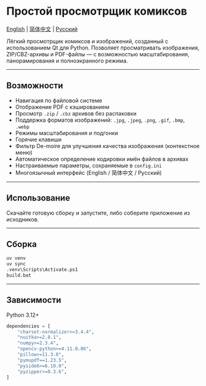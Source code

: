 # Простой просмотрщик комиксов

[English](README.md) | [简体中文](README.zh_CN.md) | [Русский](README.ru_RU.md)

Лёгкий просмотрщик комиксов и изображений, созданный с использованием Qt для Python.
Позволяет просматривать изображения, ZIP/CBZ-архивы и PDF-файлы — с возможностью масштабирования, панорамирования и полноэкранного режима.

---

## Возможности

- Навигация по файловой системе
- Отображение PDF с кэшированием
- Просмотр `.zip` / `.cbz` архивов без распаковки
- Поддержка форматов изображений: `.jpg`, `.jpeg`, `.png`, `.gif`, `.bmp`, `.webp`
- Режимы масштабирования и подгонки
- Горячие клавиши
- Фильтр De-moire для улучшения качества изображения (контекстное меню)
- Автоматическое определение кодировки имён файлов в архивах
- Настраиваемые параметры, сохраняемые в `config.ini`
- Многоязычный интерфейс (English / 简体中文 / Русский)

---

## Использование

Скачайте готовую сборку и запустите, либо соберите приложение из исходников.

---

## Сборка

```bash
uv venv
uv sync
.venv\Scripts\Activate.ps1
build.bat
```

---

## Зависимости

Python 3.12+

```python
dependencies = [
    "charset-normalizer>=3.4.4",
    "nuitka>=2.8.1",
    "numpy>=2.3.4",
    "opencv-python>=4.11.0.86",
    "pillow>=11.3.0",
    "pymupdf==1.23.5",
    "pyside6>=6.10.0",
    "pyzipper>=0.3.6",
]
```
